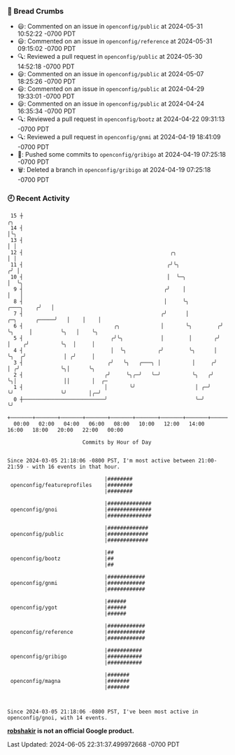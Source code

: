### 🍞 Bread Crumbs

 * 😃: Commented on an issue in `openconfig/public` at 2024-05-31 10:52:22 -0700 PDT
 * 😃: Commented on an issue in `openconfig/reference` at 2024-05-31 09:15:02 -0700 PDT
 * 🔍: Reviewed a pull request in  `openconfig/public` at 2024-05-30 14:52:18 -0700 PDT
 * 😃: Commented on an issue in `openconfig/public` at 2024-05-07 18:25:26 -0700 PDT
 * 😃: Commented on an issue in `openconfig/public` at 2024-04-29 19:33:01 -0700 PDT
 * 😃: Commented on an issue in `openconfig/public` at 2024-04-24 16:35:34 -0700 PDT
 * 🔍: Reviewed a pull request in  `openconfig/bootz` at 2024-04-22 09:31:13 -0700 PDT
 * 🔍: Reviewed a pull request in  `openconfig/gnmi` at 2024-04-19 18:41:09 -0700 PDT
 * 🚢: Pushed some commits to `openconfig/gribigo` at 2024-04-19 07:25:18 -0700 PDT
 * 🗑: Deleted a branch in `openconfig/gribigo` at 2024-04-19 07:25:18 -0700 PDT

### 🕘 Recent Activity
```
 15 ┼                                                                                         ╭╮
 14 ┤                                                                                         │╰╮
 13 ┤                                                                                         │ │
 12 ┤                                               ╭╮                                        │ │
 11 ┤                                              ╭╯╰╮                                      ╭╯ │
 10 ┤                                              │  ╰─╮                                    │  ╰╮
  9 ┤                                             ╭╯    │                                    │   │
  8 ┤                                             │     ╰╮                         ╭───╮    ╭╯   │
  7 ┤                                            ╭╯      │          ╭─╮      ╭─────╯   │    │    │
  6 ┤                             ╭╮             │       ╰╮        ╭╯ ╰╮     │         ╰╮   │    ╰╮
  5 ┤                            ╭╯╰╮            │        │       ╭╯   │    ╭╯          ╰╮  │     │
  4 ┤                            │  ╰╮          ╭╯        ╰╮      │    ╰╮  ╭╯            │ ╭╯     │
  3 ┤                           ╭╯   ╰╮   ╭───╮ │          │     ╭╯     │ ╭╯             ╰╮│      ╰╮
  2 ┤                          ╭╯     ╰╮╭─╯   ╰─╯          ╰╮   ╭╯      ╰╮│               ││       │  ╭─
  1 ┤                          │       ╰╯                   │ ╭─╯        ╰╯               ╰╯       │╭─╯
  0 ┼──────────────────────────╯                            ╰─╯                                    ╰╯
    +───────+───────+───────+───────+───────+───────+───────+───────+───────+───────+───────+───────+────
  00:00   02:00   04:00   06:00   08:00   10:00   12:00   14:00   16:00   18:00   20:00   22:00   00:00   

						Commits by Hour of Day


Since 2024-03-05 21:18:06 -0800 PST, I'm most active between 21:00-21:59 - with 16 events in that hour.

```



```
                               |########
 openconfig/featureprofiles    |########
                               |########

                               |##############
 openconfig/gnoi               |##############
                               |##############

                               |#############
 openconfig/public             |#############
                               |#############

                               |##
 openconfig/bootz              |##
                               |##

                               |############
 openconfig/gnmi               |############
                               |############

                               |######
 openconfig/ygot               |######
                               |######

                               |############
 openconfig/reference          |############
                               |############

                               |###########
 openconfig/gribigo            |###########
                               |###########

                               |#######
 openconfig/magna              |#######
                               |#######



Since 2024-03-05 21:18:06 -0800 PST, I've been most active in openconfig/gnoi, with 14 events.

```
**[robshakir](mailto:robjs@google.com) is not an official Google product.**  


Last Updated: 2024-06-05 22:31:37.499972668 -0700 PDT
